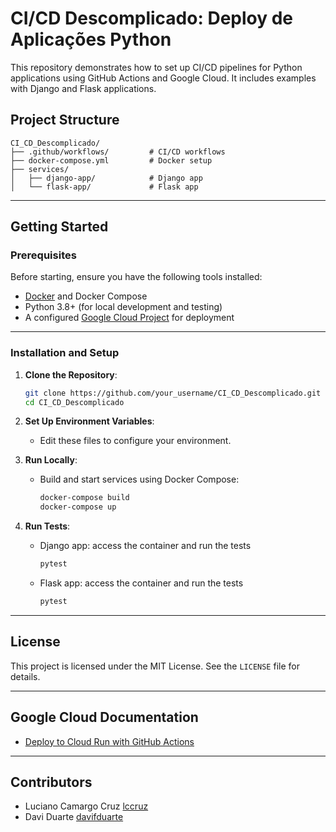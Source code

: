 # CI/CD Descomplicado: Deploy de Aplicações Python

This repository demonstrates how to set up CI/CD pipelines for Python applications using GitHub Actions and Google Cloud. It includes examples with Django and Flask applications.

## Project Structure

```plaintext
CI_CD_Descomplicado/
├── .github/workflows/         # CI/CD workflows
├── docker-compose.yml         # Docker setup
├── services/
│   ├── django-app/            # Django app
│   └── flask-app/             # Flask app
```
---

## Getting Started

### Prerequisites

Before starting, ensure you have the following tools installed:

- [Docker](https://www.docker.com/products/docker-desktop) and Docker Compose
- Python 3.8+ (for local development and testing)
- A configured [Google Cloud Project](https://cloud.google.com/) for deployment

---

### Installation and Setup

1. **Clone the Repository**:
   ```bash
   git clone https://github.com/your_username/CI_CD_Descomplicado.git
   cd CI_CD_Descomplicado

2. **Set Up Environment Variables**:
   - Edit these files to configure your environment.

3. **Run Locally**:
   - Build and start services using Docker Compose:
     ```bash
     docker-compose build
     docker-compose up
     ```
4. **Run Tests**:
   - Django app:
     access the container and run the tests
     ```bash
     pytest
     ```
   - Flask app:
     access the container and run the tests
     ```bash
     pytest
     ```

---

## License

This project is licensed under the MIT License. See the `LICENSE` file for details.

---

## Google Cloud Documentation

- [Deploy to Cloud Run with GitHub Actions](https://cloud.google.com/blog/products/devops-sre/deploy-to-cloud-run-with-github-actions/)

---

## Contributors
- Luciano Camargo Cruz [lccruz](https://github.com/lccruz)
- Davi Duarte [davifduarte](https://github.com/davifduarte)

